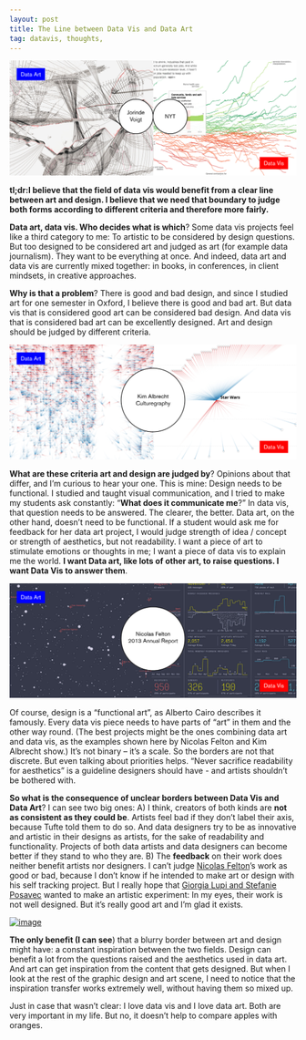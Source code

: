 ```yaml
---
layout: post
title: The Line between Data Vis and Data Art
tag: datavis, thoughts,
---
```


![image](/pic/151214_DataVisDataArt.jpg)

**tl;dr:I believe that the field of data vis would benefit from a clear line between art and design. I believe that we need that boundary to judge both forms according to different criteria and therefore more fairly.**

**Data art, data vis. Who decides what is which**? Some data vis projects feel like a third category to me: To artistic to be considered by design questions. But too designed to be considered art and judged as art (for example data journalism). They want to be everything at once. And indeed, data art and data vis are currently mixed together: in books, in conferences, in client mindsets, in creative approaches. 

**Why is that a problem**? There is good and bad design, and since I studied art for one semester in Oxford, I believe there is good and bad art. But data vis that is considered good art can be considered bad design. And data vis that is considered bad art can be excellently designed. Art and design should be judged by different criteria. 

[![image](/pic/151214_DataVisDataArt2.jpg)](http://feltron.com/FAR13.html)

**What are these criteria art and design are judged by**? Opinions about that differ, and I’m curious to hear your one. This is mine: Design needs to be functional. I studied and taught visual communication, and I tried to make my students ask constantly: “**What does it communicate me**?” In data vis, that question needs to be answered. The clearer, the better. 
Data art, on the other hand, doesn’t need to be functional. If a student would ask me for feedback for her data art project, I would judge strength of idea / concept or strength of aesthetics, but not readability. I want a piece of art to stimulate emotions or thoughts in me; I want a piece of data vis to explain me the world. **I want Data art, like lots of other art, to raise questions. I want Data Vis to answer them**. 

![image](/pic/151214_DataVisDataArt3.jpg)

Of course, design is a “functional art”, as Alberto Cairo describes it famously. Every data vis piece needs to have parts of “art” in them and the other way round. (The best projects might be the ones combining data art and data vis, as the examples shown here by Nicolas Felton and Kim Albrecht show.) It’s not binary – it’s a scale. So the borders are not that discrete. But even talking about priorities helps. “Never sacrifice readability for aesthetics” is a guideline designers should have - and artists shouldn’t be bothered with. 

**So what is the consequence of unclear borders between Data Vis and Data Art**? I can see two big ones: 
A) I think, creators of both kinds are **not as consistent as they could be**. Artists feel bad if they don’t label their axis, because Tufte told them to do so. And data designers try to be as innovative and artistic in their designs as artists, for the sake of readability and functionality. Projects of both data artists and data designers can become better if they stand to who they are. 
B) The **feedback** on their work does neither benefit artists nor designers. I can’t judge [Nicolas Felton](http://feltron.com/FAR13.html)’s work as good or bad, because I don’t know if he intended to make art or design with his self tracking project. But I really hope that [Giorgia Lupi and Stefanie Posavec](http://www.dear-data.com/) wanted to make an artistic experiment: In my eyes, their work is not well designed. But it’s really good art and I’m glad it exists. 

[![image](/pic/151214_DataVisDataArt1.jpg)](http://www.culturegraphy.com/)

**The only benefit (I can see**) that a blurry border between art and design might have: a constant inspiration between the two fields. Design can benefit a lot from the questions raised and the aesthetics used in data art. And art can get inspiration from the content that gets designed. But when I look at the rest of the graphic design and art scene, I need to notice that the inspiration transfer works extremely well, without having them so mixed up. 

Just in case that wasn’t clear: I love data vis and I love data art. Both are very important in my life. But no, it doesn’t help to compare apples with oranges. 